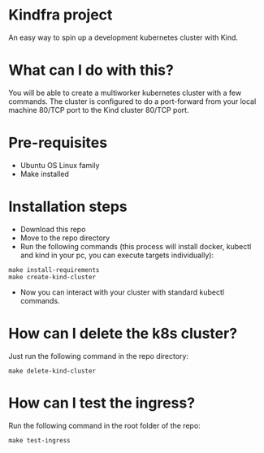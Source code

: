 # Kindfra project
An easy way to spin up a development kubernetes cluster with Kind.

# What can I do with this?
You will be able to create a multiworker kubernetes cluster with a few commands.
The cluster is configured to do a port-forward from your local machine 80/TCP port to the Kind cluster 80/TCP port.

# Pre-requisites
- Ubuntu OS Linux family
- Make installed

# Installation steps
- Download this repo
- Move to the repo directory
- Run the following commands (this process will install docker, kubectl and kind in your pc, you can execute targets individually):
```
make install-requirements
make create-kind-cluster
```
- Now you can interact with your cluster with standard kubectl commands.

# How can I delete the k8s cluster?
Just run the following command in the repo directory:
```
make delete-kind-cluster
```

# How can I test the ingress?
Run the following command in the root folder of the repo:
```
make test-ingress
```
